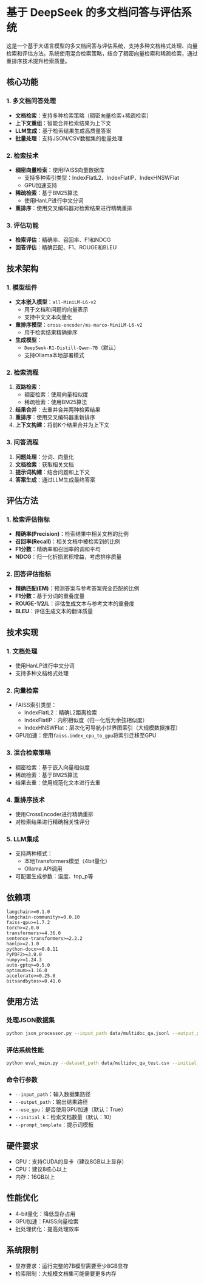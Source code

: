 # 基于 DeepSeek 的多文档问答与评估系统

这是一个基于大语言模型的多文档问答与评估系统，支持多种文档格式处理、向量检索和评估方法。系统使用混合检索策略，结合了稠密向量检索和稀疏检索，通过重排序技术提升检索质量。

## 核心功能

### 1. 多文档问答处理
- **文档检索**：支持多种检索策略（稠密向量检索+稀疏检索）
- **上下文重组**：智能合并检索结果为上下文
- **LLM生成**：基于检索结果生成高质量答案
- **批量处理**：支持JSON/CSV数据集的批量处理

### 2. 检索技术
- **稠密向量检索**：使用FAISS向量数据库
  - 支持多种索引类型：IndexFlatL2、IndexFlatIP、IndexHNSWFlat
  - GPU加速支持
- **稀疏检索**：基于BM25算法
  - 使用HanLP进行中文分词
- **重排序**：使用交叉编码器对检索结果进行精确重排

### 3. 评估功能
- **检索评估**：精确率、召回率、F1和NDCG
- **回答评估**：精确匹配、F1、ROUGE和BLEU

## 技术架构

### 1. 模型组件
- **文本嵌入模型**：`all-MiniLM-L6-v2`
  - 用于文档和问题的向量表示
  - 支持中文文本向量化
- **重排序模型**：`cross-encoder/ms-marco-MiniLM-L6-v2`
  - 用于检索结果精确排序
- **生成模型**：
  - `DeepSeek-R1-Distill-Qwen-7B`（默认）
  - 支持Ollama本地部署模式

### 2. 检索流程
1. **双路检索**：
   - 稠密检索：使用向量相似度
   - 稀疏检索：使用BM25算法
2. **结果合并**：去重并合并两种检索结果
3. **重排序**：使用交叉编码器重新排序
4. **上下文构建**：将前K个结果合并为上下文

### 3. 问答流程
1. **问题处理**：分词、向量化
2. **文档检索**：获取相关文档
3. **提示词构建**：结合问题和上下文
4. **答案生成**：通过LLM生成最终答案

## 评估方法

### 1. 检索评估指标
- **精确率(Precision)**：检索结果中相关文档的比例
- **召回率(Recall)**：相关文档中被检索到的比例
- **F1分数**：精确率和召回率的调和平均
- **NDCG**：归一化折损累积增益，考虑排序质量

### 2. 回答评估指标
- **精确匹配(EM)**：预测答案与参考答案完全匹配的比例
- **F1分数**：基于分词的重叠度量
- **ROUGE-1/2/L**：评估生成文本与参考文本的重叠度
- **BLEU**：评估生成文本的翻译质量

## 技术实现

### 1. 文档处理
- 使用HanLP进行中文分词
- 支持多种文档格式处理

### 2. 向量检索
- FAISS索引类型：
  - IndexFlatL2：精确L2距离检索
  - IndexFlatIP：内积相似度（归一化后为余弦相似度）
  - IndexHNSWFlat：层次化可导航小世界图索引（大规模数据推荐）
- GPU加速：使用`faiss.index_cpu_to_gpu`将索引迁移至GPU

### 3. 混合检索策略
- 稠密检索：基于嵌入向量相似度
- 稀疏检索：基于BM25算法
- 结果去重：使用规范化文本进行去重

### 4. 重排序技术
- 使用CrossEncoder进行精确重排
- 对检索结果进行精确相关性评分

### 5. LLM集成
- 支持两种模式：
  - 本地Transformers模型（4bit量化）
  - Ollama API调用
- 可配置生成参数：温度、top_p等

## 依赖项

```
langchain>=0.1.0
langchain-community>=0.0.10
faiss-gpu>=1.7.2
torch>=2.0.0
transformers>=4.36.0
sentence-transformers>=2.2.2
hanlp>=2.1.0
python-docx>=0.8.11
PyPDF2>=3.0.0
numpy>=1.24.3
auto-gptq>=0.5.0
optimum>=1.16.0
accelerate>=0.25.0
bitsandbytes>=0.41.0
```

## 使用方法

### 处理JSON数据集
```bash
python json_processor.py --input_path data/multidoc_qa.jsonl --output_path data/output.json --initial_k 5
```

### 评估系统性能
```bash 
python eval_main.py --dataset_path data/multidoc_qa_test.csv --initial_k 10
```

### 命令行参数
- `--input_path`：输入数据集路径
- `--output_path`：输出结果路径
- `--use_gpu`：是否使用GPU加速（默认：True）
- `--initial_k`：检索文档数量（默认：10）
- `--prompt_template`：提示词模板

## 硬件要求
- GPU：支持CUDA的显卡（建议8GB以上显存）
- CPU：建议8核心以上
- 内存：16GB以上

## 性能优化
- 4-bit量化：降低显存占用
- GPU加速：FAISS向量检索
- 批处理优化：提高处理效率

## 系统限制
- 显存要求：运行完整的7B模型需要至少8GB显存
- 检索限制：大规模文档集可能需要更多内存 